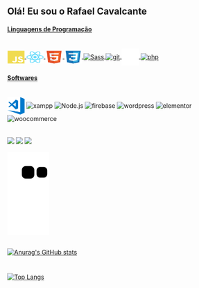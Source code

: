 ## Olá! Eu sou o Rafael Cavalcante 
 <div>
  <a href="https://github.com/RafaelCava">
</div>
 <h4>Linguagens de Programação</h4>
<div style="display: inline_block"><br>
  <img align="center" alt="Rafa-Js" height="30" width="40" src="https://raw.githubusercontent.com/devicons/devicon/master/icons/javascript/javascript-plain.svg">
  <img align="center" alt="Rafa-React" height="30" width="40" src="https://raw.githubusercontent.com/devicons/devicon/master/icons/react/react-original.svg">
  <img align="center" alt="Rafa-HTML" height="30" width="40" src="https://raw.githubusercontent.com/devicons/devicon/master/icons/html5/html5-original.svg">
  <img align="center" alt="Rafa-CSS" height="30" width="40" src="https://raw.githubusercontent.com/devicons/devicon/master/icons/css3/css3-original.svg">
 <img align="center" width="40" height="30" alt="Sass" src="https://rawgit.com/sass/sass-site/master/source/assets/img/logos/logo.svg" /> 
 <img align="center" alt="git" width="40" height="30" src="https://www.vectorlogo.zone/logos/git-scm/git-scm-icon.svg"/>
 <img align="center" alt="GitHub" width="40" src="https://github.com/Aakarsh-B/trying-repos/blob/master/github.svg" />
 <img align="center" alt="php" width="40" src="https://www.php.net//images/logos/new-php-logo.svg" />
</div>
 

 
 <h4>Softwares</h4>
 <div style="display: inline-block"><br>
  <img align="center" alt="Visual Studio Code" width="40" src="https://raw.githubusercontent.com/github/explore/80688e429a7d4ef2fca1e82350fe8e3517d3494d/topics/visual-studio-code/visual-studio-code.png" />
  <img align="center" alt="xampp" width="40" height="40" src="https://cdn.worldvectorlogo.com/logos/xampp.svg" />
  <img align="center" alt="Node.js" width="40" height"40" src="https://icon-library.com/images/node-js-icon/node-js-icon-11.jpg" />
  <img align="center" alt="firebase" width="40" src="https://cdn.icon-icons.com/icons2/691/PNG/512/google_firebase_icon-icons.com_61474.png" />
  <img align="center" alt="wordpress" width="40" height="40" src="https://d29fhpw069ctt2.cloudfront.net/icon/image/38759/preview.svg" />
  <img align="center" alt="elementor" width="40" src="https://cdn4.iconfinder.com/data/icons/logos-and-brands/512/109_Elementor_logo_logos-512.png" />
  <img align="center" alt="woocommerce" width="40" src="https://www.logolynx.com/images/logolynx/f7/f785bb835ec5f430b84f6f552b8bf1b6.png" />
 </div><br>
 <br>
<div style="display: inline-block"><br> 
  <a href="https://instagram.com/faeldabike" target="_blank"><img src="https://img.shields.io/badge/-Instagram-%23E4405F?style=for-the-badge&logo=instagram&logoColor=white" target="_blank"></a>
  <a href = "mailto: jogosmaneiros.rafael@gmail.com" target="_blank"><img src="https://img.shields.io/badge/-Gmail-%23333?style=for-the-badge&logo=gmail&logoColor=white" target="_blank"></a>
  <a href="https://www.linkedin.com/in/rafael-cavalcante-148a54143/" target="_blank"><img src="https://img.shields.io/badge/-LinkedIn-%230077B5?style=for-the-badge&logo=linkedin&logoColor=white" target="_blank"></a> 
 
  ![Snake animation](https://github.com/rafaballerini/rafaballerini/blob/output/github-contribution-grid-snake.svg)
 
</div>
 
 
 [![Anurag's GitHub stats](https://github-readme-stats.vercel.app/api?username=RafaelCava&show_icons=true&theme=synthwave)](https://github.com/anuraghazra/github-readme-stats)
 
#
 [![Top Langs](https://github-readme-stats.vercel.app/api/top-langs/?username=RafaelCava)](https://github.com/anuraghazra/github-readme-stats)
